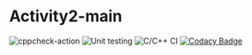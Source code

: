 # Activity2-main


![cppcheck-action](https://github.com/99002515/Activity2-main/workflows/cppcheck-action/badge.svg)
![Unit testing](https://github.com/99002515/Activity2-main/workflows/Unit%20testing/badge.svg?branch=master)
![C/C++ CI](https://github.com/99002515/Activity2-main/workflows/C/C++%20CI/badge.svg)
[![Codacy Badge](https://app.codacy.com/project/badge/Grade/334007b138574540bfb1b25618ee6e23)](https://www.codacy.com/gh/99002515/Activity2-main/dashboard?utm_source=github.com&amp;utm_medium=referral&amp;utm_content=99002515/Activity2-main&amp;utm_campaign=Badge_Grade)
